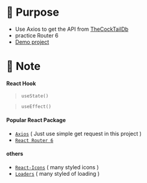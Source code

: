 # :triangular_flag_on_post: Purpose
  * Use Axios to get the API from [TheCockTailDb](https://www.thecocktaildb.com/api.php)
  * practice Router 6
  * [Demo project]( https://04-cocktail-gallery.netlify.app/ )



# :memo: Note
#### React Hook
  > `useState()`
  
  > `useEffect()`
  
  
#### Popular React Package
  * [`Axios`](https://react-icons.github.io/react-icons/) ( Just use simple get request in this project )
  * [`React Router 6`](https://reactrouter.com/docs/en/v6/getting-started/overview)
 
#### others
  * [`React-Icons`](https://axios-http.com/) ( many styled icons )
  * [`Loaders`](https://uiball.com/loaders/) ( many styled of loading )
